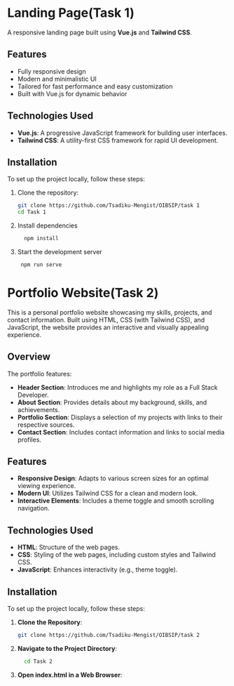 # Landing Page(Task 1)

A responsive landing page built using **Vue.js** and **Tailwind CSS**.

## Features

- Fully responsive design
- Modern and minimalistic UI
- Tailored for fast performance and easy customization
- Built with Vue.js for dynamic behavior

## Technologies Used

- **Vue.js**: A progressive JavaScript framework for building user interfaces.
- **Tailwind CSS**: A utility-first CSS framework for rapid UI development.

## Installation

To set up the project locally, follow these steps:

1. Clone the repository:
   ```bash
   git clone https://github.com/Tsadiku-Mengist/OIBSIP/task 1
   cd Task 1

2. Install dependencies
   ```bash
     npm install

3. Start the development server
   ```bash
    npm run serve

   
# Portfolio Website(Task 2)

This is a personal portfolio website showcasing my skills, projects, and contact information. Built using HTML, CSS (with Tailwind CSS), and JavaScript, the website provides an interactive and visually appealing experience.

## Overview

The portfolio features:
- **Header Section**: Introduces me and highlights my role as a Full Stack Developer.
- **About Section**: Provides details about my background, skills, and achievements.
- **Portfolio Section**: Displays a selection of my projects with links to their respective sources.
- **Contact Section**: Includes contact information and links to social media profiles.

## Features

- **Responsive Design**: Adapts to various screen sizes for an optimal viewing experience.
- **Modern UI**: Utilizes Tailwind CSS for a clean and modern look.
- **Interactive Elements**: Includes a theme toggle and smooth scrolling navigation.

## Technologies Used

- **HTML**: Structure of the web pages.
- **CSS**: Styling of the web pages, including custom styles and Tailwind CSS.
- **JavaScript**: Enhances interactivity (e.g., theme toggle).

## Installation

To set up the project locally, follow these steps:

1. **Clone the Repository**:
   ```bash
   git clone https://github.com/Tsadiku-Mengist/OIBSIP/task 2

2. **Navigate to the Project Directory**:
   ```bash
     cd Task 2
   
 3. **Open index.html in a Web Browser**:
   
